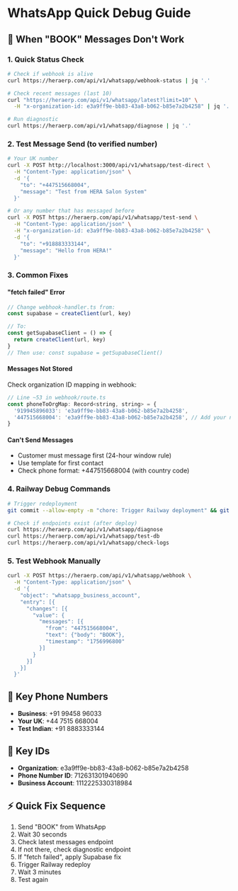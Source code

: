 # WhatsApp Quick Debug Guide

## 🚨 When "BOOK" Messages Don't Work

### 1. Quick Status Check
```bash
# Check if webhook is alive
curl https://heraerp.com/api/v1/whatsapp/webhook-status | jq '.'

# Check recent messages (last 10)
curl "https://heraerp.com/api/v1/whatsapp/latest?limit=10" \
  -H "x-organization-id: e3a9ff9e-bb83-43a8-b062-b85e7a2b4258" | jq '.'

# Run diagnostic
curl https://heraerp.com/api/v1/whatsapp/diagnose | jq '.'
```

### 2. Test Message Send (to verified number)
```bash
# Your UK number
curl -X POST http://localhost:3000/api/v1/whatsapp/test-direct \
  -H "Content-Type: application/json" \
  -d '{
    "to": "+447515668004",
    "message": "Test from HERA Salon System"
  }'

# Or any number that has messaged before
curl -X POST https://heraerp.com/api/v1/whatsapp/test-send \
  -H "Content-Type: application/json" \
  -H "x-organization-id: e3a9ff9e-bb83-43a8-b062-b85e7a2b4258" \
  -d '{
    "to": "+918883333144",
    "message": "Hello from HERA!"
  }'
```

### 3. Common Fixes

#### "fetch failed" Error
```javascript
// Change webhook-handler.ts from:
const supabase = createClient(url, key)

// To:
const getSupabaseClient = () => {
  return createClient(url, key)
}
// Then use: const supabase = getSupabaseClient()
```

#### Messages Not Stored
Check organization ID mapping in webhook:
```javascript
// Line ~53 in webhook/route.ts
const phoneToOrgMap: Record<string, string> = {
  '919945896033': 'e3a9ff9e-bb83-43a8-b062-b85e7a2b4258',
  '447515668004': 'e3a9ff9e-bb83-43a8-b062-b85e7a2b4258', // Add your number
}
```

#### Can't Send Messages
- Customer must message first (24-hour window rule)
- Use template for first contact
- Check phone format: +447515668004 (with country code)

### 4. Railway Debug Commands
```bash
# Trigger redeployment
git commit --allow-empty -m "chore: Trigger Railway deployment" && git push

# Check if endpoints exist (after deploy)
curl https://heraerp.com/api/v1/whatsapp/diagnose
curl https://heraerp.com/api/v1/whatsapp/test-db
curl https://heraerp.com/api/v1/whatsapp/check-logs
```

### 5. Test Webhook Manually
```bash
curl -X POST https://heraerp.com/api/v1/whatsapp/webhook \
  -H "Content-Type: application/json" \
  -d '{
    "object": "whatsapp_business_account",
    "entry": [{
      "changes": [{
        "value": {
          "messages": [{
            "from": "447515668004",
            "text": {"body": "BOOK"},
            "timestamp": "1756996800"
          }]
        }
      }]
    }]
  }'
```

## 📱 Key Phone Numbers
- **Business**: +91 99458 96033
- **Your UK**: +44 7515 668004
- **Test Indian**: +91 8883333144

## 🔑 Key IDs
- **Organization**: e3a9ff9e-bb83-43a8-b062-b85e7a2b4258
- **Phone Number ID**: 712631301940690
- **Business Account**: 1112225330318984

## ⚡ Quick Fix Sequence
1. Send "BOOK" from WhatsApp
2. Wait 30 seconds
3. Check latest messages endpoint
4. If not there, check diagnostic endpoint
5. If "fetch failed", apply Supabase fix
6. Trigger Railway redeploy
7. Wait 3 minutes
8. Test again